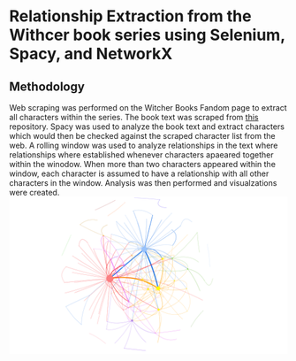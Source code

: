 # Relationship Extraction from the Withcer book series using Selenium, Spacy, and NetworkX

## Methodology
Web scraping was performed on the Witcher Books Fandom page to extract all characters within the series. The book text was scraped from [this](https://github.com/dworschak/Witcher) repository. Spacy was used to analyze the book text and extract characters which would then be checked against the scraped character list from the web. A rolling window was used to analyze relationships in the text where relationships where established whenever characters apaeared together within the winodow. When more than two characters appeared within the window, each character is assumed to have a relationship with all other characters in the window. Analysis was then performed and visualzations were created. 
![network](https://raw.githubusercontent.com/DannyAlas/NLP-Witcher-Character-Relationships/main/img/network.png)
